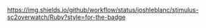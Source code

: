 https://img.shields.io/github/workflow/status/joshleblanc/stimulus-sc2overwatch/Ruby?style=for-the-badge
